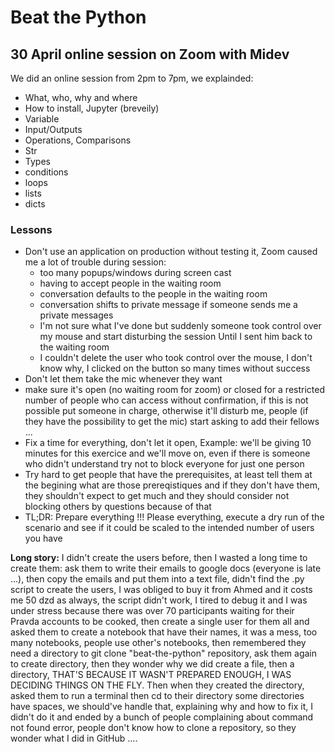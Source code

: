 # Beat the Python
## 30 April online session on Zoom with Midev
We did an online session from 2pm to 7pm, we explainded:
- What, who, why and where
- How to install, Jupyter (breveily)
- Variable
- Input/Outputs
- Operations, Comparisons
- Str
- Types
- conditions
- loops
- lists
- dicts

### Lessons
- Don't use an application on production without testing it, Zoom caused me a lot of trouble during session: 
  - too many popups/windows during screen cast
  - having to accept people in the waiting room
  - conversation defaults to the people in the waiting room
  - conversation shifts to private message if someone sends me a private messages
  - I'm not sure what I've done but suddenly someone took control over my mouse and start disturbing the session Until I sent him back to the waiting room
  - I couldn't delete the user who took control over the mouse, I don't know why, I clicked on the button so many times without success
- Don't let them take the mic whenever they want
- make sure it's open (no waiting room for zoom) or closed for a restricted number of people who can access without confirmation, if this is not possible put someone in charge, otherwise it'll disturb me, people (if they have the possibility to get the mic) start asking to add their fellows ...
- Fix a time for everything, don't let it open, Example: we'll be giving 10 minutes for this exercice and we'll move on, even if there is someone who didn't understand try not to block everyone for just one person
- Try hard to get people that have the prerequisites, at least tell them at the begining what are those prereqistiques and if they don't have them, they shouldn't expect to get much and they should consider not blocking others by questions because of that
- TL;DR: Prepare everything !!! Please everything, execute a dry run of the scenario and see if it could be scaled to the intended number of users you have

**Long story:**
I didn't create the users before, then I wasted a long time to create them: ask them to write their emails to google docs (everyone is late ...), then copy the emails and put them into a text file, didn't find the .py script to create the users, I was obliged to buy it from Ahmed and it costs me 50 dzd as always, the script didn't work, I tired to debug it and I was under stress because there was over 70 participants waiting for their Pravda accounts to be cooked, then create a single user for them all and asked them to create a notebook that have their names, it was a mess, too many notebooks, people use other's notebooks, then remembered they need a directory to git clone "beat-the-python" repository, ask them again to create directory, then they wonder why we did create a file, then a directory, THAT'S BECAUSE IT WASN'T PREPARED ENOUGH, I WAS DECIDING THINGS ON THE FLY. Then when they created the directory, asked them to run a terminal then cd to their directory some directories have spaces, we should've handle that, explaining why and how to fix it, I didn't do it and ended by a bunch of people complaining about command not found error, people don't know how to clone a repository, so they wonder what I did in GitHub ....
